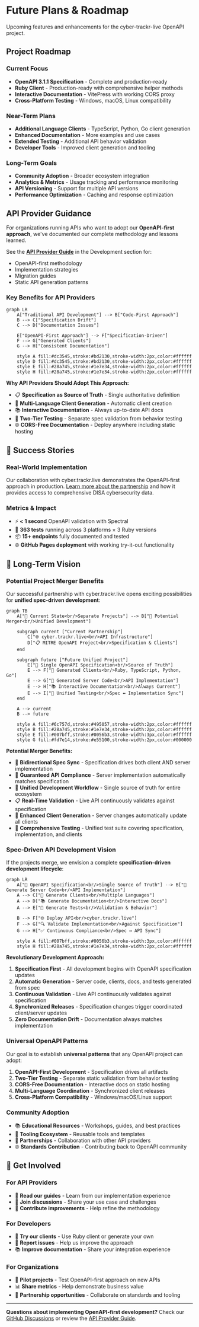 # Future Plans & Roadmap

Upcoming features and enhancements for the cyber-trackr-live OpenAPI project.

## Project Roadmap

### Current Focus
- **OpenAPI 3.1.1 Specification** - Complete and production-ready
- **Ruby Client** - Production-ready with comprehensive helper methods
- **Interactive Documentation** - VitePress with working CORS proxy
- **Cross-Platform Testing** - Windows, macOS, Linux compatibility

### Near-Term Plans
- **Additional Language Clients** - TypeScript, Python, Go client generation
- **Enhanced Documentation** - More examples and use cases
- **Extended Testing** - Additional API behavior validation
- **Developer Tools** - Improved client generation and tooling

### Long-Term Goals
- **Community Adoption** - Broader ecosystem integration
- **Analytics & Metrics** - Usage tracking and performance monitoring
- **API Versioning** - Support for multiple API versions
- **Performance Optimization** - Caching and response optimization

## API Provider Guidance

For organizations running APIs who want to adopt our **OpenAPI-first approach**, we've documented our complete methodology and lessons learned.

See the **[API Provider Guide](/development/api-provider-guide/)** in the Development section for:
- OpenAPI-first methodology
- Implementation strategies
- Migration guides
- Static API generation patterns

### **Key Benefits for API Providers**

```mermaid
graph LR
    A["Traditional API Development"] --> B["Code-First Approach"]
    B --> C["Specification Drift"]
    C --> D["Documentation Issues"]
    
    E["OpenAPI-First Approach"] --> F["Specification-Driven"]
    F --> G["Generated Clients"]
    G --> H["Consistent Documentation"]
    
    style A fill:#dc3545,stroke:#bd2130,stroke-width:2px,color:#ffffff
    style D fill:#dc3545,stroke:#bd2130,stroke-width:2px,color:#ffffff
    style E fill:#28a745,stroke:#1e7e34,stroke-width:2px,color:#ffffff
    style H fill:#28a745,stroke:#1e7e34,stroke-width:2px,color:#ffffff
```

**Why API Providers Should Adopt This Approach:**
- 📋 **Specification as Source of Truth** - Single authoritative definition
- 💎 **Multi-Language Client Generation** - Automatic client creation
- 📚 **Interactive Documentation** - Always up-to-date API docs
- 🧪 **Two-Tier Testing** - Separate spec validation from behavior testing
- 🌐 **CORS-Free Documentation** - Deploy anywhere including static hosting

## 🎯 **Success Stories**

### **Real-World Implementation**
Our collaboration with cyber.trackr.live demonstrates the OpenAPI-first approach in production. [Learn more about the partnership](../guide/) and how it provides access to comprehensive DISA cybersecurity data.

### **Metrics & Impact**
- ⚡ **< 1 second** OpenAPI validation with Spectral
- 🧪 **363 tests** running across 3 platforms × 3 Ruby versions
- 📦 **15+ endpoints** fully documented and tested
- 🌐 **GitHub Pages deployment** with working try-it-out functionality

## 🔮 **Long-Term Vision**

### **Potential Project Merger Benefits**

Our successful partnership with cyber.trackr.live opens exciting possibilities for **unified spec-driven development**:

```mermaid
graph TB
    A["🎯 Current State<br/>Separate Projects"] --> B["🔮 Potential Merger<br/>Unified Development"]
    
    subgraph current ["Current Partnership"]
        C["🌐 cyber.trackr.live<br/>API Infrastructure"]
        D["📋 MITRE OpenAPI Project<br/>Specification & Clients"]
    end
    
    subgraph future ["Future Unified Project"]
        E["🎯 Single OpenAPI Specification<br/>Source of Truth"]
        E --> F["💎 Generated Clients<br/>Ruby, TypeScript, Python, Go"]
        E --> G["🚀 Generated Server Code<br/>API Implementation"]
        E --> H["📚 Interactive Documentation<br/>Always Current"]
        E --> I["🧪 Unified Testing<br/>Spec ↔ Implementation Sync"]
    end
    
    A --> current
    B --> future
    
    style A fill:#6c757d,stroke:#495057,stroke-width:2px,color:#ffffff
    style B fill:#28a745,stroke:#1e7e34,stroke-width:2px,color:#ffffff
    style E fill:#007bff,stroke:#0056b3,stroke-width:3px,color:#ffffff
    style G fill:#fd7e14,stroke:#e55100,stroke-width:2px,color:#000000
```

**Potential Merger Benefits:**
- 🔄 **Bidirectional Spec Sync** - Specification drives both client AND server implementation
- 🎯 **Guaranteed API Compliance** - Server implementation automatically matches specification
- 🚀 **Unified Development Workflow** - Single source of truth for entire ecosystem
- 📋 **Real-Time Validation** - Live API continuously validates against specification
- 💎 **Enhanced Client Generation** - Server changes automatically update all clients
- 🧪 **Comprehensive Testing** - Unified test suite covering specification, implementation, and clients

### **Spec-Driven API Development Vision**

If the projects merge, we envision a complete **specification-driven development lifecycle**:

```mermaid
graph LR
    A["🎯 OpenAPI Specification<br/>Single Source of Truth"] --> B["🔧 Generate Server Code<br/>API Implementation"]
    A --> C["💎 Generate Clients<br/>Multiple Languages"]
    A --> D["📚 Generate Documentation<br/>Interactive Docs"]
    A --> E["🧪 Generate Tests<br/>Validation & Behavior"]
    
    B --> F["🌐 Deploy API<br/>cyber.trackr.live"]
    F --> G["🔍 Validate Implementation<br/>Against Specification"]
    G --> H["✅ Continuous Compliance<br/>Spec ↔ API Sync"]
    
    style A fill:#007bff,stroke:#0056b3,stroke-width:3px,color:#ffffff
    style H fill:#28a745,stroke:#1e7e34,stroke-width:2px,color:#ffffff
```

**Revolutionary Development Approach:**
1. **Specification First** - All development begins with OpenAPI specification updates
2. **Automatic Generation** - Server code, clients, docs, and tests generated from spec
3. **Continuous Validation** - Live API continuously validates against specification
4. **Synchronized Releases** - Specification changes trigger coordinated client/server updates
5. **Zero Documentation Drift** - Documentation always matches implementation

### **Universal OpenAPI Patterns**
Our goal is to establish **universal patterns** that any OpenAPI project can adopt:

1. **OpenAPI-First Development** - Specification drives all artifacts
2. **Two-Tier Testing** - Separate static validation from behavior testing
3. **CORS-Free Documentation** - Interactive docs on static hosting
4. **Multi-Language Coordination** - Synchronized client releases
5. **Cross-Platform Compatibility** - Windows/macOS/Linux support

### **Community Adoption**
- 📚 **Educational Resources** - Workshops, guides, and best practices
- 🔧 **Tooling Ecosystem** - Reusable tools and templates
- 🤝 **Partnerships** - Collaboration with other API providers
- 🌐 **Standards Contribution** - Contributing back to OpenAPI community

## 🤝 **Get Involved**

### **For API Providers**
- 📖 **Read our guides** - Learn from our implementation experience
- 💬 **Join discussions** - Share your use case and challenges
- 🔧 **Contribute improvements** - Help refine the methodology

### **For Developers**
- 💎 **Try our clients** - Use Ruby client or generate your own
- 🐛 **Report issues** - Help us improve the approach
- 📚 **Improve documentation** - Share your integration experience

### **For Organizations**
- 🎯 **Pilot projects** - Test OpenAPI-first approach on new APIs
- 📊 **Share metrics** - Help demonstrate business value
- 🤝 **Partnership opportunities** - Collaborate on standards and tooling

---

**Questions about implementing OpenAPI-first development?** Check our [GitHub Discussions](https://github.com/mitre/cyber-trackr-live/discussions) or review the [API Provider Guide](/development/api-provider-guide/).